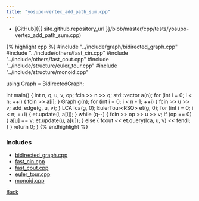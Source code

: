 ```yaml
---
title: "yosupo-vertex_add_path_sum.cpp"
---
```


- [GitHub]({{ site.github.repository_url }}/blob/master/cpp/tests/yosupo-vertex_add_path_sum.cpp)

{% highlight cpp %}
#include "../include/graph/bidirected_graph.cpp"
#include "../include/others/fast_cin.cpp"
#include "../include/others/fast_cout.cpp"
#include "../include/structure/euler_tour.cpp"
#include "../include/structure/monoid.cpp"

using Graph = BidirectedGraph;

int main() {
  int n, q, u, v, op;
  fcin >> n >> q;
  std::vector<long long> a(n);
  for (int i = 0; i < n; ++i) {
    fcin >> a[i];
  }
  Graph g(n);
  for (int i = 0; i < n - 1; ++i) {
    fcin >> u >> v;
    add_edge(g, u, v);
  }
  LCA lca(g, 0);
  EulerTour<RSQ<long long>> et(g, 0);
  for (int i = 0; i < n; ++i) {
    et.update(i, a[i]);
  }
  while (q--) {
    fcin >> op >> u >> v;
    if (op == 0) {
      a[u] += v;
      et.update(u, a[u]);
    }
    else {
      fcout << et.query(lca, u, v) << fendl;
    }
  }
  return 0;
}
{% endhighlight %}

### Includes

- [bidirected_graph.cpp](../include/graph/bidirected_graph)
- [fast_cin.cpp](../include/others/fast_cin)
- [fast_cout.cpp](../include/others/fast_cout)
- [euler_tour.cpp](../include/structure/euler_tour)
- [monoid.cpp](../include/structure/monoid)

[Back](..)
